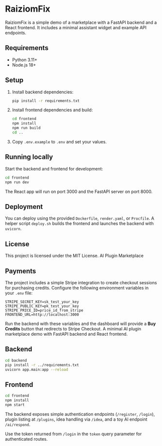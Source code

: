 # RaiziomFix

RaiziomFix is a simple demo of a marketplace with a FastAPI backend and a React frontend.
It includes a minimal assistant widget and example API endpoints.

## Requirements
- Python 3.11+
- Node.js 18+

## Setup
1. Install backend dependencies:
   ```bash
   pip install -r requirements.txt
   ```
2. Install frontend dependencies and build:
   ```bash
   cd frontend
   npm install
   npm run build
   cd ..
   ```
3. Copy `.env.example` to `.env` and set your values.

## Running locally
Start the backend and frontend for development:
```bash
cd frontend
npm run dev
```
The React app will run on port 3000 and the FastAPI server on port 8000.

## Deployment
You can deploy using the provided `Dockerfile`, `render.yaml`, or `Procfile`.
A helper script `deploy.sh` builds the frontend and launches the backend with `uvicorn`.

## License
This project is licensed under the MIT License.
AI Plugin Marketplace

## Payments

The project includes a simple Stripe integration to create checkout sessions for
purchasing credits. Configure the following environment variables in your `.env`
file:

```
STRIPE_SECRET_KEY=sk_test_your_key
STRIPE_PUBLIC_KEY=pk_test_your_key
STRIPE_PRICE_ID=price_id_from_stripe
FRONTEND_URL=http://localhost:3000
```

Run the backend with these variables and the dashboard will provide a **Buy
Credits** button that redirects to Stripe Checkout.
A minimal AI plugin marketplace demo with FastAPI backend and React frontend.

## Backend

```bash
cd backend
pip install -r ../requirements.txt
uvicorn app.main:app --reload
```

## Frontend

```bash
cd frontend
npm install
npm start
```

The backend exposes simple authentication endpoints (`/register`, `/login`), plugin listing at `/plugins`, idea handling via `/idea`, and a toy AI endpoint `/ai/respond`.

Use the token returned from `/login` in the `token` query parameter for authenticated routes.
